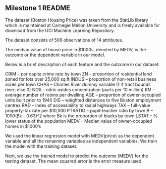 Milestone 1
README
------
The dataset (Boston Housing Price) was taken from the StatLib library which is maintained at Carnegie Mellon University and is freely available for download from the UCI Machine Learning Repository.

The dataset consists of 506 observations of 14 attributes. 

The median value of house price in $1000s, denoted by MEDV, is the outcome or the dependent variable in our model. 

Below is a brief description of each feature and the outcome in our dataset:

CRIM     – per capita crime rate by town
ZN     – proportion of residential land zoned for lots over 25,000 sq.ft
INDUS     – proportion of non-retail business acres per town
CHAS     – Charles River dummy variable (1 if tract bounds river; else 0)
NOX     – nitric oxides concentration (parts per 10 million)
RM     – average number of rooms per dwelling
AGE     – proportion of owner-occupied units built prior to 1940
DIS     – weighted distances to five Boston employment centres
RAD     – index of accessibility to radial highways
TAX     – full-value property-tax rate per $10,000
PTRATIO     – pupil-teacher ratio by town
B     – 1000(Bk - 0.63)^2 where Bk is the proportion of blacks by town
LSTAT     – % lower status of the population
MEDV     – Median value of owner-occupied homes in $1000’s


We used the linear regression model with MEDV(price) as the dependent variable and all the remaining variables as independent variables. We train the model with the training dataset.

Next, we use the trained model to predict the outcome (MEDV) for the testing dataset.
The mean squared error is the error measure used.
